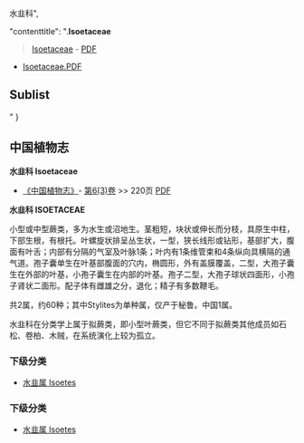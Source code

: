 水韭科",

 

  "contenttitle": ".**Isoetaceae**

> [Isoetaceae](http://www.iplant.cn/info/Isoetaceae?t=foc) - [PDF](http://www.iplant.cn/foc/pdf/Isoetaceae.pdf)

* [Isoetaceae.PDF](http://www.iplant.cn/foc/pdf/Isoetaceae.pdf)

## Sublist
"
}
## 中国植物志

**水韭科 Isoetaceae**

* [《中国植物志》](http://www.iplant.cn/frps)- [第6(3)卷](http://www.iplant.cn/frps/vol/6(3)) >> 220页 [PDF](http://www.iplant.cn/frps/pdf/6(3)/220z.pdf)

**水韭科 ISOETACEAE**

小型或中型蕨类，多为水生或沼地生。茎粗短，块状或伸长而分枝，具原生中柱，下部生根，有根托。叶螺旋状排呈丛生状，一型，狭长线形或钻形，基部扩大，腹面有叶舌；内部有分隔的气室及叶脉1条；叶内有1条维管束和4条纵向具横隔的通气道。孢子囊单生在叶基部腹面的穴内，椭圆形，外有盖膜覆盖，二型，大孢子囊生在外部的叶基，小孢子囊生在内部的叶基。孢子二型，大孢子球状四面形，小孢子肾状二面形。配子体有雌雄之分，退化；精子有多数鞭毛。

共2属，约60种；其中Stylites为单种属，仅产于秘鲁。中国1属。

水韭科在分类学上属于拟蕨类，即小型叶蕨类，但它不同于拟蕨类其他成员如石松、卷柏、木贼，在系统演化上较为孤立。

### 下级分类
* [水韭属  Isoetes](http://www.iplant.cn/info/Isoetes?t=z)

### 下级分类
* [水韭属  Isoetes](http://iplant.cn/info/sp/Isoetes?t=z)
